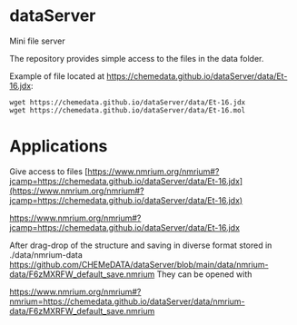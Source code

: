 # dataServer
Mini file server

The repository provides simple access to the files in the data folder.

Example of file located at https://chemedata.github.io/dataServer/data/Et-16.jdx:
```
wget https://chemedata.github.io/dataServer/data/Et-16.jdx
wget https://chemedata.github.io/dataServer/data/Et-16.mol
```

# Applications

Give access to files [https://www.nmrium.org/nmrium#?jcamp=https://chemedata.github.io/dataServer/data/Et-16.jdx](https://www.nmrium.org/nmrium#?jcamp=https://chemedata.github.io/dataServer/data/Et-16.jdx)

https://www.nmrium.org/nmrium#?jcamp=https://chemedata.github.io/dataServer/data/Et-16.jdx

After drag-drop of the structure and saving in diverse format stored in ./data/nmrium-data
https://github.com/CHEMeDATA/dataServer/blob/main/data/nmrium-data/F6zMXRFW_default_save.nmrium
They can be opened with

https://www.nmrium.org/nmrium#?nmrium=https://chemedata.github.io/dataServer/data/nmrium-data/F6zMXRFW_default_save.nmrium